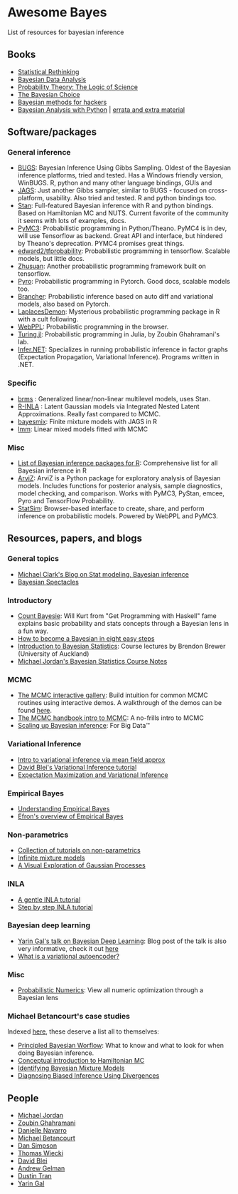 # Awesome Bayes
List of resources for bayesian inference

## Books

* [Statistical Rethinking](https://xcelab.net/rm/statistical-rethinking/)
* [Bayesian Data Analysis](http://www.stat.columbia.edu/~gelman/book/)
* [Probability Theory: The Logic of Science](https://www.amazon.com/Probability-Theory-E-T-Jaynes/dp/0521592712/ref=as_li_ss_tl?ie=UTF8&qid=1462140419&sr=8-1&keywords=probability+theory+the+logic+science&linkCode=sl1&tag=counbaye09-20&linkId=c8a7186d02be8069fd78b71cce57b3c0)
* [The Bayesian Choice](https://www.amazon.com/Bayesian-Choice-Decision-Theoretic-Computational-Implementation/dp/0387715983)
* [Bayesian methods for hackers](http://camdavidsonpilon.github.io/Probabilistic-Programming-and-Bayesian-Methods-for-Hackers/)
* [Bayesian Analysis with Python](https://www.amazon.com/gp/product/1789341655/ref=dbs_a_def_rwt_bibl_vppi_i0) | [errata and extra material](https://github.com/aloctavodia/BAP)


## Software/packages

### General inference
* [BUGS](http://www.openbugs.net/w/FrontPage): Bayesian Inference Using Gibbs Sampling. Oldest of the Bayesian inference platforms, tried and tested. Has a Windows friendly version, WinBUGS. R, python and many other language bindings, GUIs and 
* [JAGS](http://mcmc-jags.sourceforge.net/): Just another Gibbs sampler, similar to BUGS - focused on cross-platform, usability. Also tried and tested. R and python bindings too.
* [Stan](https://mc-stan.org/): Full-featured Bayesian inference with R and python bindings. Based on Hamiltonian MC and NUTS. Current favorite of the community it seems with lots of examples, docs.
* [PyMC3](https://docs.pymc.io/): Probabilistic programming in Python/Theano. PyMC4 is in dev, will use Tensorflow as backend. Great API and interface, but hindered by Theano's deprecation. PYMC4 promises great things.
* [edward2/tfprobability](https://github.com/tensorflow/probability/tree/master/tensorflow_probability/python/edward2): Probabilistic programming in tensorflow. Scalable models, but little docs.
* [Zhusuan](https://zhusuan.readthedocs.io/en/latest/): Another probabilistic programming framework built on tensorflow.
* [Pyro](https://pyro.ai/): Probabilistic programming in Pytorch. Good docs, scalable models too.
* [Brancher](https://brancher.org/): Probabilistic inference based on auto diff and variational models, also based on Pytorch.
* [LaplacesDemon](https://cran.r-project.org/web/packages/LaplacesDemon/index.html): Mysterious probabilistic programming package in R with a cult following.
* [WebPPL](http://webppl.org/): Probabilistic programming in the browser.
* [Turing.jl](https://github.com/TuringLang/Turing.jl): Probabilistic programming in Julia, by Zoubin Ghahramani's lab.
* [Infer.NET](https://github.com/dotnet/infer): Specializes in running probabilistic inference in factor graphs (Expectation Propagation, Variational Inference). Programs written in .NET.

### Specific
* [brms](https://github.com/paul-buerkner/brms) : Generalized linear/non-linear multilevel models, uses Stan.
* [R-INLA](http://www.r-inla.org/) : Latent Gaussian models via Integrated Nested Latent Approximations. Really fast compared to MCMC.
* [bayesmix](https://cran.r-project.org/web/packages/bayesmix/index.html): Finite mixture models with JAGS in R
* [lmm](https://cran.r-project.org/web/packages/lmm/index.html): Linear mixed models fitted with MCMC

### Misc
* [List of Bayesian inference packages for R](https://cran.r-project.org/web/views/Bayesian.html): Comprehensive list for all Bayesian inference in R
* [ArviZ](https://arviz-devs.github.io/arviz/): ArviZ is a Python package for exploratory analysis of Bayesian models. Includes functions for posterior analysis, sample diagnostics, model checking, and comparison. Works with PyMC3, PyStan, emcee, Pyro and TensorFlow Probability.
* [StatSim](https://statsim.com/): Browser-based interface to create, share, and perform inference on probabilistic models. Powered by WebPPL and PyMC3.

## Resources, papers, and blogs

### General topics
* [Michael Clark's Blog on Stat modeling, Bayesian inference](https://m-clark.github.io/documents.html)
* [Bayesian Spectacles](https://www.bayesianspectacles.org/)


### Introductory
* [Count Bayesie](https://www.countbayesie.com/all-posts): Will Kurt from "Get Programming with Haskell" fame explains basic probability and stats concepts through a Bayesian lens in a fun way. 
* [How to become a Bayesian in eight easy steps](https://link.springer.com/article/10.3758/s13423-017-1317-5)
* [Introduction to Bayesian Statistics](https://www.stat.auckland.ac.nz/~brewer/stats331.pdf): Course lectures by Brendon Brewer (University of Auckland)
* [Michael Jordan's Bayesian Statistics Course Notes](https://people.eecs.berkeley.edu/~jordan/courses/260-spring10/lectures/index.html)

### MCMC
* [The MCMC interactive gallery](https://chi-feng.github.io/mcmc-demo/): Build intuition for common MCMC routines using interactive demos. A walkthrough of the demos can be found [here](http://elevanth.org/blog/2017/11/28/build-a-better-markov-chain/).
* [The MCMC handbook intro to MCMC](https://www.mcmchandbook.net/HandbookChapter1.pdf): A no-frills intro to MCMC
* [Scaling up Bayesian inference](https://simons.berkeley.edu/sites/default/files/docs/6625/dunsonsimons2017.pdf): For Big Data™

### Variational Inference
* [Intro to variational inference via mean field approx](https://blog.evjang.com/2016/08/variational-bayes.html)
* [David Blei's Variational Inference tutorial](https://www.cs.princeton.edu/courses/archive/fall11/cos597C/lectures/variational-inference-i.pdf)
* [Expectation Maximization and Variational Inference](https://chrischoy.github.io/research/Expectation-Maximization-and-Variational-Inference/) 

### Empirical Bayes
* [Understanding Empirical Bayes](http://varianceexplained.org/r/empirical_bayes_baseball/)
* [Efron's overview of Empirical Bayes](http://statweb.stanford.edu/~ckirby/brad/papers/2013EBModeling.pdf)

### Non-parametrics
* [Collection of tutorials on non-parametrics](http://stat.columbia.edu/~porbanz/npb-tutorial.html)
* [Infinite mixture models](https://blog.echen.me/2012/03/20/infinite-mixture-models-with-nonparametric-bayes-and-the-dirichlet-process/)
* [A Visual Exploration of Gaussian Processes](https://distill.pub/2019/visual-exploration-gaussian-processes/)

### INLA
* [A gentle INLA tutorial](https://www.precision-analytics.ca/blog-1/inla)
* [Step by step INLA tutorial](http://www.flutterbys.com.au/stats/tut/tut12.9.html)

### Bayesian deep learning
* [Yarin Gal's talk on Bayesian Deep Learning](https://www.cs.ox.ac.uk/people/yarin.gal/website/PDFs/2017_OReilly_talk.pdf): Blog post of the talk is also very informative, check it out [here](http://mlg.eng.cam.ac.uk/yarin/blog_3d801aa532c1ce.html)
* [What is a variational autoencoder?](https://jaan.io/what-is-variational-autoencoder-vae-tutorial/)

### Misc
* [Probabilistic Numerics](http://probabilistic-numerics.org/): View all numeric optimization through a Bayesian lens

### Michael Betancourt's case studies

Indexed [here](https://betanalpha.github.io/writing/), these deserve a list all to themselves:
* [Principled Bayesian Worflow](https://betanalpha.github.io/assets/case_studies/principled_bayesian_workflow.html): What to know and what to look for when doing Bayesian inference.
* [Conceptual introduction to Hamiltonian MC](https://arxiv.org/pdf/1701.02434.pdf)
* [Identifying Bayesian Mixture Models](https://betanalpha.github.io/assets/case_studies/identifying_mixture_models.html)
* [Diagnosing Biased Inference Using Divergences](https://betanalpha.github.io/assets/case_studies/divergences_and_bias.html)


## People

* [Michael Jordan](https://people.eecs.berkeley.edu/~jordan/)
* [Zoubin Ghahramani](http://mlg.eng.cam.ac.uk/zoubin/)
* [Danielle Navarro](https://compcogscisydney.org/)
* [Michael Betancourt](https://betanalpha.github.io/)
* [Dan Simpson](https://twitter.com/dan_p_simpson?lang=en)
* [Thomas Wiecki](https://www.patreon.com/twiecki)
* [David Blei](http://www.cs.columbia.edu/~blei/)
* [Andrew Gelman](http://www.stat.columbia.edu/~gelman/)
* [Dustin Tran](http://dustintran.com/)
* [Yarin Gal](http://www.cs.ox.ac.uk/people/yarin.gal/website/)

